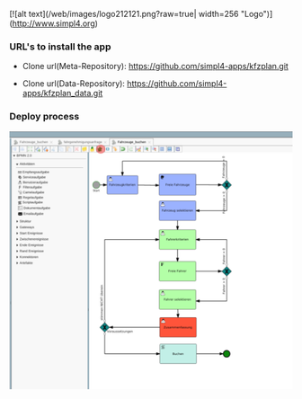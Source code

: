 
[![alt text](/web/images/logo212121.png?raw=true| width=256 "Logo")] (http://www.simpl4.org)


### URL's to install the app

* Clone url(Meta-Repository): 
https://github.com/simpl4-apps/kfzplan.git

* Clone url(Data-Repository): 
https://github.com/simpl4-apps/kfzplan_data.git

### Deploy process 

![alt text](/web/images/deploy.png?raw=true "Deploy process")
